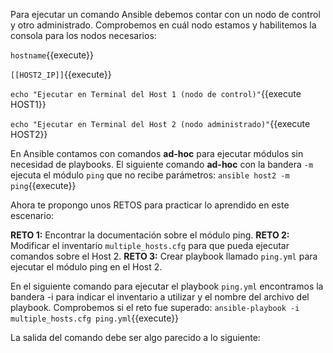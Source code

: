 Para ejecutar un comando Ansible debemos contar con un nodo de control y otro administrado. Comprobemos en cuál nodo estamos y habilitemos la consola para los nodos necesarios:

`hostname`{{execute}}

`[[HOST2_IP]]`{{execute}}

`echo "Ejecutar en Terminal del Host 1 (nodo de control)"`{{execute HOST1}}

`echo "Ejecutar en Terminal del Host 2 (nodo administrado)"`{{execute HOST2}}

En Ansible contamos con comandos **ad-hoc** para ejecutar módulos sin necesidad de playbooks. El siguiente comando **ad-hoc** con la bandera `-m` ejecuta el módulo `ping` que no recibe parámetros:
`ansible host2 -m ping`{{execute}}

Ahora te propongo unos RETOS para practicar lo aprendido en este escenario:

**RETO 1:** Encontrar la documentación sobre el módulo ping.
**RETO 2:** Modificar el inventario `multiple_hosts.cfg` para que pueda ejecutar comandos sobre el Host 2.
**RETO 3:** Crear playbook llamado `ping.yml` para ejecutar el módulo ping en el Host 2.

En el siguiente comando para ejecutar el playbook `ping.yml` encontramos la bandera -i para indicar el inventario a utilizar y el nombre del archivo del playbook. Comprobemos si el reto fue superado:
`ansible-playbook -i multiple_hosts.cfg ping.yml`{{execute}}

La salida del comando debe ser algo parecido a lo siguiente:
```

```

